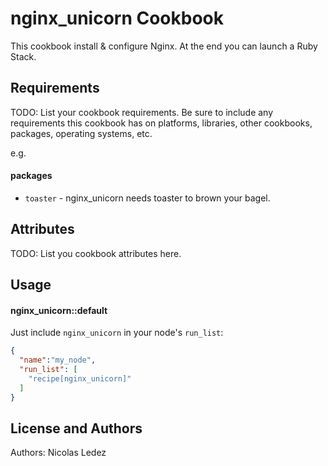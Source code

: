 nginx_unicorn Cookbook
======================
This cookbook install & configure Nginx. At the end you can launch a
Ruby Stack.

Requirements
------------
TODO: List your cookbook requirements. Be sure to include any requirements this cookbook has on platforms, libraries, other cookbooks, packages, operating systems, etc.

e.g.
#### packages
- `toaster` - nginx_unicorn needs toaster to brown your bagel.

Attributes
----------
TODO: List you cookbook attributes here.

Usage
-----
#### nginx_unicorn::default

Just include `nginx_unicorn` in your node's `run_list`:

```json
{
  "name":"my_node",
  "run_list": [
    "recipe[nginx_unicorn]"
  ]
}
```

License and Authors
-------------------
Authors: Nicolas Ledez
